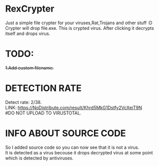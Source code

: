 # RexCrypter
Just a simple file crypter for your viruses,Rat,Trojans and other stuff :D  <br />
Crypter will drop file.exe. This is crypted virus. After clicking it decrypts itself and drops virus. <br />
# TODO: <br />
~~1.Add custom filename.~~<br />  
# DETECTION RATE <br />
Detect rate: 2/38.  <br />
LINK: https://NoDistribute.com/result/Khrd5MkG1Dstfy2VcXeiT9N <br />
#DO NOT UPLOAD TO VIRUSTOTAL.  <br />
# INFO ABOUT SOURCE CODE <br />
So I added source code so you can now see that it is not a virus. <br />
It is detected as a virus becouse it drops decrypted virus at some point which is detected by antiviruses. <br />
